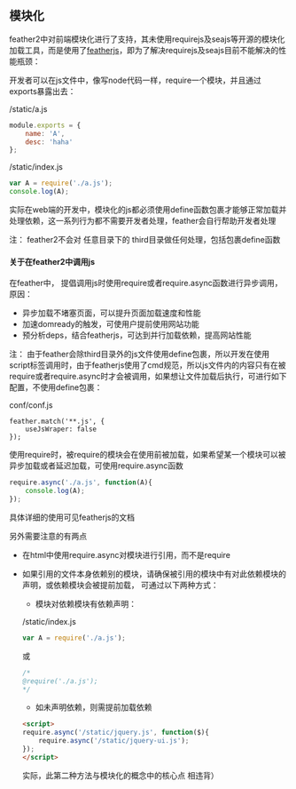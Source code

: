 ## 模块化

feather2中对前端模块化进行了支持，其未使用requirejs及seajs等开源的模块化加载工具，而是使用了[featherjs](http://github.com/feather-team/featherjs)，即为了解决requirejs及seajs目前不能解决的性能瓶颈：

开发者可以在js文件中，像写node代码一样，require一个模块，并且通过exports暴露出去：

/static/a.js

```js
module.exports = {
    name: 'A',
    desc: 'haha'
}; 
```

/static/index.js

```js
var A = require('./a.js');
console.log(A);
```

实际在web端的开发中，模块化的js都必须使用define函数包裹才能够正常加载并处理依赖，这一系列行为都不需要开发者处理，feather会自行帮助开发者处理

注： feather2不会对 任意目录下的 third目录做任何处理，包括包裹define函数

#### 关于在feather2中调用js

在feather中， 提倡调用js时使用require或者require.async函数进行异步调用，原因：
 
* 异步加载不堵塞页面，可以提升页面加载速度和性能 
* 加速domready的触发，可使用户提前使用网站功能
* 预分析deps，结合featherjs，可达到并行加载依赖，提高网站性能

注： 由于feather会除third目录外的js文件使用define包裹，所以开发在使用script标签调用时，由于featherjs使用了cmd规范，所以js文件内的内容只有在被require或者require.async时才会被调用，如果想让文件加载后执行，可进行如下配置，不使用define包裹：

conf/conf.js
```
feather.match('**.js', {
    useJsWraper: false
});
```

使用require时，被require的模块会在使用前被加载，如果希望某一个模块可以被异步加载或者延迟加载，可使用require.async函数

```js
require.async('./a.js', function(A){
    console.log(A);
});
```

具体详细的使用可见featherjs的文档

另外需要注意的有两点

* 在html中使用require.async对模块进行引用，而不是require
* 如果引用的文件本身依赖别的模块，请确保被引用的模块中有对此依赖模块的声明，或依赖模块会被提前加载， 可通过以下两种方式：

    * 模块对依赖模块有依赖声明：

    /static/index.js
    ```js
    var A = require('./a.js');
    ```

    或

    ```js
    /*
    @require('./a.js');
    */
    ```

    * 如未声明依赖，则需提前加载依赖

    ```html
    <script>
    require.async('/static/jquery.js', function($){
        require.async('/static/jquery-ui.js');
    });
    </script>
    ```

    实际，此第二种方法与模块化的概念中的核心点 相违背）
